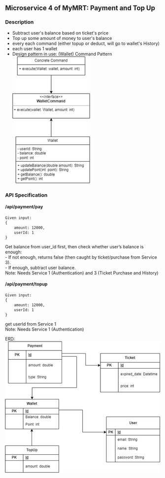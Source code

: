 ## Microservice 4 of MyMRT: Payment and Top Up

### Description
- Subtract user's balance based on ticket's price
- Top up some amount of money to user's balance
- every each command (either topup or deduct, will go to wallet's History)
- each user has 1 wallet
- Design pattern in use: (Wallet) Command Pattern
  ![Diagram UML topup](TopUp.png.png)

### API Specification
#### /api/payment/pay
``` 
Given input:
{
    amount: 12000,
    userId: 1
}

 ```
Get balance from user_id first, then check whether user’s balance is enough:
<br>- If not enough, returns false (then caught by ticket/purchase from Service 3).
<br>- If enough, subtract user balance.
<br> Note: Needs Service 1 (Authentication) and 3 (Ticket Purchase and History)

#### /api/payment/topup
``` 
Given input:
{
    amount: 12000,
    userId: 1
}
 ```
get userId from Service 1 
<br> Note: Needs Service 1 (Authentication)

ERD:
![Diagram UML payment](paymentB5-Page-3.drawio.png)
